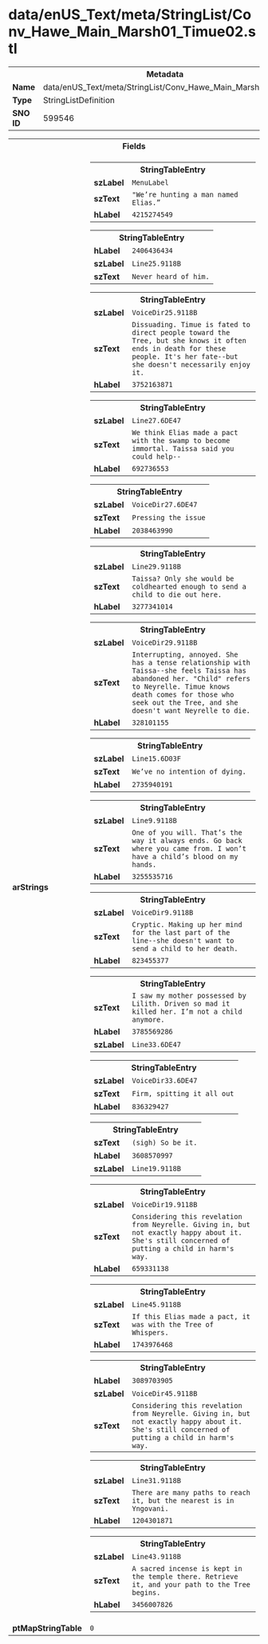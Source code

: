 <h1>data/enUS_Text/meta/StringList/Conv_Hawe_Main_Marsh01_Timue02.stl</h1><table><tr><th colspan="100%">Metadata</th></tr><tr><td><b>Name</b></td><td>data/enUS_Text/meta/StringList/Conv_Hawe_Main_Marsh01_Timue02.stl</td></tr><tr><td><b>Type</b></td><td>StringListDefinition</td></tr><tr><td><b>SNO ID</b></td><td>599546</td></tr></table>

<table><tr><th colspan="100%">Fields</th></tr><tr><td><b>arStrings</b></td><td><table><tr><th colspan="100%">StringTableEntry</th></tr><tr><td><b>szLabel</b></td><td><code>MenuLabel</code></td></tr><tr><td><b>szText</b></td><td><code>"We’re hunting a man named Elias.”</code></td></tr><tr><td><b>hLabel</b></td><td><code>4215274549</code></td></tr></table>


<table><tr><th colspan="100%">StringTableEntry</th></tr><tr><td><b>hLabel</b></td><td><code>2406436434</code></td></tr><tr><td><b>szLabel</b></td><td><code>Line25.9118B</code></td></tr><tr><td><b>szText</b></td><td><code>Never heard of him.</code></td></tr></table>


<table><tr><th colspan="100%">StringTableEntry</th></tr><tr><td><b>szLabel</b></td><td><code>VoiceDir25.9118B</code></td></tr><tr><td><b>szText</b></td><td><code>Dissuading. Timue is fated to direct people toward the Tree, but she knows it often ends in death for these people. It's her fate--but she doesn't necessarily enjoy it.</code></td></tr><tr><td><b>hLabel</b></td><td><code>3752163871</code></td></tr></table>


<table><tr><th colspan="100%">StringTableEntry</th></tr><tr><td><b>szLabel</b></td><td><code>Line27.6DE47</code></td></tr><tr><td><b>szText</b></td><td><code>We think Elias made a pact with the swamp to become immortal. Taissa said you could help--</code></td></tr><tr><td><b>hLabel</b></td><td><code>692736553</code></td></tr></table>


<table><tr><th colspan="100%">StringTableEntry</th></tr><tr><td><b>szLabel</b></td><td><code>VoiceDir27.6DE47</code></td></tr><tr><td><b>szText</b></td><td><code>Pressing the issue</code></td></tr><tr><td><b>hLabel</b></td><td><code>2038463990</code></td></tr></table>


<table><tr><th colspan="100%">StringTableEntry</th></tr><tr><td><b>szLabel</b></td><td><code>Line29.9118B</code></td></tr><tr><td><b>szText</b></td><td><code>Taissa? Only she would be coldhearted enough to send a child to die out here.</code></td></tr><tr><td><b>hLabel</b></td><td><code>3277341014</code></td></tr></table>


<table><tr><th colspan="100%">StringTableEntry</th></tr><tr><td><b>szLabel</b></td><td><code>VoiceDir29.9118B</code></td></tr><tr><td><b>szText</b></td><td><code>Interrupting, annoyed. She has a tense relationship with Taissa--she feels Taissa has abandoned her. "Child" refers to Neyrelle. Timue knows death comes for those who seek out the Tree, and she doesn't want Neyrelle to die.</code></td></tr><tr><td><b>hLabel</b></td><td><code>328101155</code></td></tr></table>


<table><tr><th colspan="100%">StringTableEntry</th></tr><tr><td><b>szLabel</b></td><td><code>Line15.6D03F</code></td></tr><tr><td><b>szText</b></td><td><code>We’ve no intention of dying.</code></td></tr><tr><td><b>hLabel</b></td><td><code>2735940191</code></td></tr></table>


<table><tr><th colspan="100%">StringTableEntry</th></tr><tr><td><b>szLabel</b></td><td><code>Line9.9118B</code></td></tr><tr><td><b>szText</b></td><td><code>One of you will. That’s the way it always ends. Go back where you came from. I won’t have a child’s blood on my hands.</code></td></tr><tr><td><b>hLabel</b></td><td><code>3255535716</code></td></tr></table>


<table><tr><th colspan="100%">StringTableEntry</th></tr><tr><td><b>szLabel</b></td><td><code>VoiceDir9.9118B</code></td></tr><tr><td><b>szText</b></td><td><code>Cryptic. Making up her mind for the last part of the line--she doesn't want to send a child to her death.</code></td></tr><tr><td><b>hLabel</b></td><td><code>823455377</code></td></tr></table>


<table><tr><th colspan="100%">StringTableEntry</th></tr><tr><td><b>szText</b></td><td><code>I saw my mother possessed by Lilith. Driven so mad it killed her. I’m not a child anymore.</code></td></tr><tr><td><b>hLabel</b></td><td><code>3785569286</code></td></tr><tr><td><b>szLabel</b></td><td><code>Line33.6DE47</code></td></tr></table>


<table><tr><th colspan="100%">StringTableEntry</th></tr><tr><td><b>szLabel</b></td><td><code>VoiceDir33.6DE47</code></td></tr><tr><td><b>szText</b></td><td><code>Firm, spitting it all out</code></td></tr><tr><td><b>hLabel</b></td><td><code>836329427</code></td></tr></table>


<table><tr><th colspan="100%">StringTableEntry</th></tr><tr><td><b>szText</b></td><td><code>(sigh) So be it.</code></td></tr><tr><td><b>hLabel</b></td><td><code>3608570997</code></td></tr><tr><td><b>szLabel</b></td><td><code>Line19.9118B</code></td></tr></table>


<table><tr><th colspan="100%">StringTableEntry</th></tr><tr><td><b>szLabel</b></td><td><code>VoiceDir19.9118B</code></td></tr><tr><td><b>szText</b></td><td><code>Considering this revelation from Neyrelle. Giving in, but not exactly happy about it. She's still concerned of putting a child in harm's way.</code></td></tr><tr><td><b>hLabel</b></td><td><code>659331138</code></td></tr></table>


<table><tr><th colspan="100%">StringTableEntry</th></tr><tr><td><b>szLabel</b></td><td><code>Line45.9118B</code></td></tr><tr><td><b>szText</b></td><td><code>If this Elias made a pact, it was with the Tree of Whispers.</code></td></tr><tr><td><b>hLabel</b></td><td><code>1743976468</code></td></tr></table>


<table><tr><th colspan="100%">StringTableEntry</th></tr><tr><td><b>hLabel</b></td><td><code>3089703905</code></td></tr><tr><td><b>szLabel</b></td><td><code>VoiceDir45.9118B</code></td></tr><tr><td><b>szText</b></td><td><code>Considering this revelation from Neyrelle. Giving in, but not exactly happy about it. She's still concerned of putting a child in harm's way.</code></td></tr></table>


<table><tr><th colspan="100%">StringTableEntry</th></tr><tr><td><b>szLabel</b></td><td><code>Line31.9118B</code></td></tr><tr><td><b>szText</b></td><td><code>There are many paths to reach it, but the nearest is in Yngovani.</code></td></tr><tr><td><b>hLabel</b></td><td><code>1204301871</code></td></tr></table>


<table><tr><th colspan="100%">StringTableEntry</th></tr><tr><td><b>szLabel</b></td><td><code>Line43.9118B</code></td></tr><tr><td><b>szText</b></td><td><code>A sacred incense is kept in the temple there. Retrieve it, and your path to the Tree begins.</code></td></tr><tr><td><b>hLabel</b></td><td><code>3456007826</code></td></tr></table>


</td></tr><tr><td><b>ptMapStringTable</b></td><td><code>0</code></td></tr></table>

